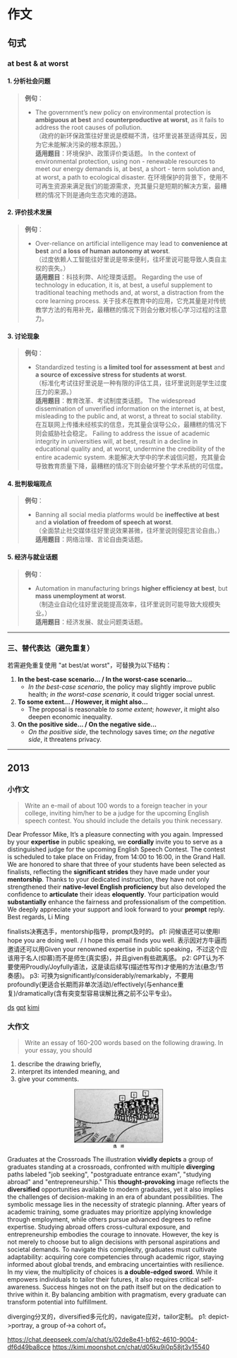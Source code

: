 # 作文
## 句式

### at best & at worst

#### 1. **分析社会问题**  
> **例句**：  
> - The government’s new policy on environmental protection is **ambiguous at best** and **counterproductive at worst**, as it fails to address the root causes of pollution.  
> （政府的新环保政策往好里说是模糊不清，往坏里说甚至适得其反，因为它未能解决污染的根本原因。）  
> **适用题目**：环境保护、政策评价类话题。
In the context of environmental protection, using non - renewable resources to meet our energy demands is, at best, a short - term solution and, at worst, a path to ecological disaster.
在环境保护的背景下，使用不可再生资源来满足我们的能源需求，充其量只是短期的解决方案，最糟糕的情况下则是通向生态灾难的道路。

#### 2. **评价技术发展**  
> **例句**：  
> - Over-reliance on artificial intelligence may lead to **convenience at best** and **a loss of human autonomy at worst**.  
> （过度依赖人工智能往好里说是带来便利，往坏里说可能导致人类自主权的丧失。）  
> **适用题目**：科技利弊、AI伦理类话题。
Regarding the use of technology in education, it is, at best, a useful supplement to traditional teaching methods and, at worst, a distraction from the core learning process.
关于技术在教育中的应用，它充其量是对传统教学方法的有用补充，最糟糕的情况下则会分散对核心学习过程的注意力。

#### 3. **讨论现象**  
> **例句**：  
> - Standardized testing is **a limited tool for assessment at best** and **a source of excessive stress for students at worst**.  
> （标准化考试往好里说是一种有限的评估工具，往坏里说则是学生过度压力的来源。）  
> **适用题目**：教育改革、考试制度类话题。
The widespread dissemination of unverified information on the internet is, at best, misleading to the public and, at worst, a threat to social stability.
在互联网上传播未经核实的信息，充其量会误导公众，最糟糕的情况下则会威胁社会稳定。
Failing to address the issue of academic integrity in universities will, at best, result in a decline in educational quality and, at worst, undermine the credibility of the entire academic system.
未能解决大学中的学术诚信问题，充其量会导致教育质量下降，最糟糕的情况下则会破坏整个学术系统的可信度。

#### 4. **批判极端观点**  
> **例句**：  
> - Banning all social media platforms would be **ineffective at best** and **a violation of freedom of speech at worst**.  
> （全面禁止社交媒体往好里说效果甚微，往坏里说则侵犯言论自由。）  
> **适用题目**：网络治理、言论自由类话题。

#### 5. **经济与就业话题**  
> **例句**：  
> - Automation in manufacturing brings **higher efficiency at best**, but **mass unemployment at worst**.  
> （制造业自动化往好里说能提高效率，往坏里说则可能导致大规模失业。）  
> **适用题目**：经济发展、就业问题类话题。

---

### **三、替代表达（避免重复）**
若需避免重复使用 "at best/at worst"，可替换为以下结构：  
1. **In the best-case scenario... / In the worst-case scenario...**  
   - *In the best-case scenario*, the policy may slightly improve public health; *in the worst-case scenario*, it could trigger social unrest.  
2. **To some extent... / However, it might also...**  
   - The proposal is reasonable *to some extent*; *however*, it might also deepen economic inequality.  
3. **On the positive side... / On the negative side...**  
   - *On the positive side*, the technology saves time; *on the negative side*, it threatens privacy.

---


## 2013

### 小作文

> Write an e-mail of about 100 words to a foreign teacher in your college, inviting him/her to be a judge for the upcoming English speech contest.
You should include the details you think necessary. 


Dear Professor Mike,
    It’s a pleasure connecting with you again. Impressed by your **expertise** in public speaking, we **cordially** invite you to serve as a distinguished judge for the upcoming English Speech Contest.
    The contest is scheduled to take place on Friday, from 14:00 to 16:00, in the Grand Hall. We are honored to share that three of your students have been selected as finalists, reflecting the **significant strides** they have made under your **mentorship**. Thanks to your dedicated instruction, they have not only strengthened their **native-level English proficiency** but also developed the confidence to **articulate** their ideas **eloquently**.
    Your participation would **substantially** enhance the fairness and professionalism of the competition. We deeply appreciate your support and look forward to your **prompt** reply.
                                                                                                                                                                                    Best regards,
                                                                                                                                                                                            Li Ming

finalists决赛选手，mentorship指导，prompt及时的。
p1: 问候语还可以使用I hope you are doing well.   /   I hope this email finds you well.
      表示因对方牛逼而邀请还可以用Given your renowned expertise in public speaking，不过这个应该用于名人(仰慕)而不是师生(真实感)，并且given有些疏离感。
p2: GPT认为不要使用Proudly/Joyfully语法，这是读后续写(描述性写作)才使用的方法(悬念/节奏感)。
p3: 可换为significantly/considerably/remarkably，不要用profoundly(更适合长期而非单次活动)/effectively(与enhance重复)/dramatically(含有突变型容易误解比赛之前不公平专业)。

[ds](https://chat.deepseek.com/a/chat/s/62da10de-7ab3-44bd-a847-d94ded82ad59) [gpt](https://chatgpt.com/c/681b73ac-1ad0-800f-96df-11f011dde119) [kimi](https://kimi.moonshot.cn/chat/d05kte13ntnh4d1ioebg)

### 大作文

> Write an essay of 160-200 words based on the following drawing. In your essay, you should
1)	describe the drawing briefly,
2)	interpret its intended meaning, and
3)	give your comments.

<div style="display: flex; justify-content: center; align-items: center;">
    <div style="text-align: center;">
        <img src="assets/作文/images/image.png" style="width: 40%;"/>
    </div>
</div>

Graduates at the Crossroads
    The illustration **vividly depicts** a group of graduates standing at a crossroads, confronted with multiple **diverging** paths labeled "job seeking", "postgraduate entrance exam", "studying abroad" and "entrepreneurship." This **thought-provoking** image reflects the **diversified** opportunities available to modern graduates, yet it also implies the challenges of decision-making in an era of abundant possibilities.
    The symbolic message lies in the necessity of strategic planning. After years of academic training, some graduates may prioritize applying knowledge through employment, while others pursue advanced degrees to refine expertise. Studying abroad offers cross-cultural exposure, and entrepreneurship embodies the courage to innovate. However, the key is not merely to choose but to align decisions with personal aspirations and societal demands. To navigate this complexity, graduates must cultivate adaptability: acquiring core competencies through academic rigor, staying informed about global trends, and embracing uncertainties with resilience.
    In my view, the multiplicity of choices is **a double-edged sword**. While it empowers individuals to tailor their futures, it also requires critical self-awareness. Success hinges not on the path itself but on the dedication to thrive within it. By balancing ambition with pragmatism, every graduate can transform potential into fulfillment.

diverging分叉的，diversified多元化的，navigate应对，tailor定制。
p1: depict->portray, a group of->a cohort of。


https://chat.deepseek.com/a/chat/s/02de8e41-bf62-4610-9004-df6d49ba8cce
https://kimi.moonshot.cn/chat/d05ku9i0p58jt3v15540